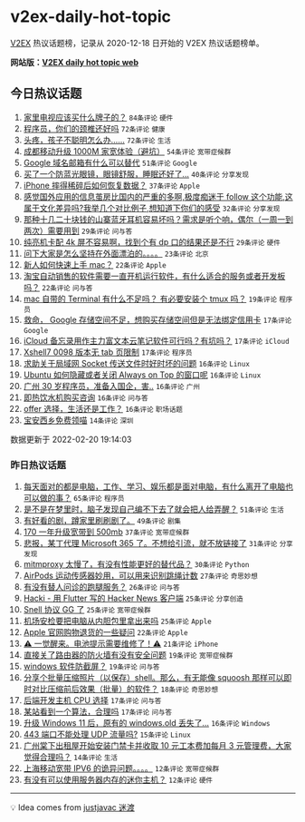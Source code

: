 # v2ex-daily-hot-topic

[V2EX](https://www.v2ex.com/) 热议话题榜，记录从 2020-12-18 日开始的 V2EX 热议话题榜单。

**网站版：[V2EX daily hot topic web](https://boojack.github.io/v2ex-daily-hot-topic-web/)**

## 今日热议话题

<!-- TODAY BEGIN -->

1. [家里电视应该买什么牌子的？](https://www.v2ex.com/t/835139) `84条评论` `硬件`
1. [程序员，你们的颈椎还好吗](https://www.v2ex.com/t/835152) `72条评论` `健康`
1. [头疼，孩子不聪明怎么办……](https://www.v2ex.com/t/835185) `72条评论` `生活`
1. [成都移动升级 1000M 家宽体验（避坑）](https://www.v2ex.com/t/835158) `54条评论` `宽带症候群`
1. [Google 域名邮箱有什么可以替代](https://www.v2ex.com/t/835155) `51条评论` `Google`
1. [买了一个防蓝光眼镜，眼镜舒服，睡眠还好了...](https://www.v2ex.com/t/835258) `40条评论` `分享发现`
1. [iPhone 摔得稀碎后如何恢复数据？](https://www.v2ex.com/t/835177) `37条评论` `Apple`
1. [感觉国外应用的信息茧房比国内的严重的多啊,极度痴迷于 follow 这个功能,这属于文化差异吗?我举几个对比例子,想知道下你们的感受](https://www.v2ex.com/t/835238) `32条评论` `分享发现`
1. [那种十几二十块钱的山寨蓝牙耳机容易坏吗？需求是听个响，偶尔（一周一到两次）需要用到](https://www.v2ex.com/t/835137) `29条评论` `问与答`
1. [纯亮机卡配 4k 屏不容易啊，找到个有 dp 口的结果还是不行](https://www.v2ex.com/t/835169) `29条评论` `硬件`
1. [问下大家是怎么坚持在外面漂泊的。。。。](https://www.v2ex.com/t/835223) `23条评论` `北京`
1. [新人如何快速上手 mac？](https://www.v2ex.com/t/835250) `22条评论` `Apple`
1. [淘宝自动销售的软件需要一直开机运行软件，有什么适合的服务或者开发板吗？](https://www.v2ex.com/t/835144) `22条评论` `问与答`
1. [mac 自带的 Terminal 有什么不足吗？ 有必要安装个 tmux 吗？](https://www.v2ex.com/t/835246) `19条评论` `程序员`
1. [救命， Google 存储空间不足，想购买存储空间但是无法绑定信用卡](https://www.v2ex.com/t/835220) `17条评论` `Google`
1. [iCloud 备忘录用作主力富文本云笔记软件可行吗？有坑吗？](https://www.v2ex.com/t/835209) `17条评论` `iCloud`
1. [Xshell7 0098 版本无 tab 页限制](https://www.v2ex.com/t/835196) `17条评论` `程序员`
1. [求助关于局域网 Socket 传送文件时好时坏的问题](https://www.v2ex.com/t/835264) `16条评论` `Linux`
1. [Ubuntu 如何隐藏或者关闭 Always on Top 的窗口呢](https://www.v2ex.com/t/835245) `16条评论` `Linux`
1. [广州 30 岁程序员，准备入国企，害..](https://www.v2ex.com/t/835241) `16条评论` `广州`
1. [即热饮水机购买咨询](https://www.v2ex.com/t/835217) `16条评论` `问与答`
1. [offer 选择，生活还是工作？](https://www.v2ex.com/t/835203) `16条评论` `职场话题`
1. [宝安西乡免费领喵](https://www.v2ex.com/t/835228) `14条评论` `深圳`

数据更新于 2022-02-20 19:14:03

<!-- TODAY END -->

### 昨日热议话题

<!-- YESTERDAY BEGIN -->

1. [每天面对的都是电脑，工作、学习、娱乐都是面对电脑，有什么离开了电脑也可以做的事？](https://www.v2ex.com/t/835022) `65条评论` `程序员`
1. [是不是在梦里时，脑子发现自己编不下去了就会把人给弄醒？](https://www.v2ex.com/t/834962) `51条评论` `生活`
1. [有好看的剧，蹲家里刷刷剧了。](https://www.v2ex.com/t/834968) `49条评论` `剧集`
1. [170 一年升级宽带到 500mb](https://www.v2ex.com/t/835000) `37条评论` `宽带症候群`
1. [悲报，某丁代理 Microsoft 365 了。不想给引流，就不放链接了](https://www.v2ex.com/t/834964) `31条评论` `分享发现`
1. [mitmproxy 太慢了，有没有性能更好的替代品？](https://www.v2ex.com/t/835061) `30条评论` `Python`
1. [AirPods 运动传感器妙用，可以用来识别跳绳计数](https://www.v2ex.com/t/834969) `27条评论` `奇思妙想`
1. [有没有替人问诊的跑腿服务？](https://www.v2ex.com/t/835041) `26条评论` `问与答`
1. [Hacki - 用 Flutter 写的 Hacker News 客户端](https://www.v2ex.com/t/834989) `25条评论` `分享创造`
1. [Snell 协议 GG 了](https://www.v2ex.com/t/835007) `25条评论` `宽带症候群`
1. [机场安检要把电脑从内胆包里拿出来吗](https://www.v2ex.com/t/835013) `25条评论` `Apple`
1. [Apple 官网购物退货的一些疑问](https://www.v2ex.com/t/834982) `22条评论` `Apple`
1. [⚠️ 一觉醒来。电池提示需要维修了！⚠️](https://www.v2ex.com/t/835096) `21条评论` `iPhone`
1. [直接关了路由器的防火墙有没有安全问题](https://www.v2ex.com/t/835079) `19条评论` `宽带症候群`
1. [windows 软件防截屏？](https://www.v2ex.com/t/835037) `19条评论` `问与答`
1. [分享个批量压缩照片（以保存）shell。那么，有无能像 squoosh 那样可以即时对比压缩前后效果（批量）的软件？](https://www.v2ex.com/t/835023) `18条评论` `奇思妙想`
1. [后端开发主机 CPU 选择](https://www.v2ex.com/t/835065) `17条评论` `问与答`
1. [某站看到一个算法，合理吗](https://www.v2ex.com/t/834960) `17条评论` `问与答`
1. [升级 Windows 11 后，原有的 windows.old 丢失了...](https://www.v2ex.com/t/835058) `16条评论` `Windows`
1. [443 端口不能处理 UDP 流量吗?](https://www.v2ex.com/t/835072) `15条评论` `Linux`
1. [广州棠下出租屋开始安装门禁卡并收取 10 元工本费加每月 3 元管理费，大家觉得合理吗？](https://www.v2ex.com/t/835086) `14条评论` `生活`
1. [上海移动宽带 IPV6 的诡异问题。。。。](https://www.v2ex.com/t/835101) `12条评论` `宽带症候群`
1. [有没有可以使用服务器内存的迷你主机？](https://www.v2ex.com/t/835003) `12条评论` `硬件`

<!-- YESTERDAY END -->

---

💡 Idea comes from [justjavac 迷渡](https://github.com/justjavac/)
